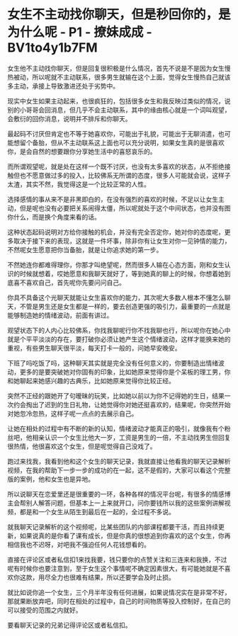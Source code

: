 # 女生不主动找你聊天，但是秒回你的，是为什么呢 - P1 - 撩妹成成 - BV1to4y1b7FM

女生他不主动找你聊天，但是回复很积极是什么情况，首先不说是不是因为女生慢热被动，所以呢就不主动联系，很多男生就输在这个上面，觉得女生慢热自己就该多主动，承接上导致激进还处于劣势中。

现实中女生如果主动起来，也很疯狂的，包括很多女生和我反映过类似的情况，说别的小哥哥会回消息，但几乎不会主动联系，其中的缘由核心就是一个词叫观望，会敷衍的回你消息，说明并不排斥和你聊天。

最起码不讨厌但肯定也不等于她喜欢你，可能出于礼貌，可能出于无聊消遣，也可能想留个备胎，但从不主动联系这上面也可以充分说明，如果女生真的是很喜欢你，是会自然的想要跟你分享她生活中的喜怒哀乐的。

而所谓观望呢，就是处在这样一个既不讨厌，也没有太多喜欢的状态，从不拒绝接触但也不愿意做过多的投入，比较佛系无所谓的态度，很多人可能就会说，这样子太渣，其实不然，我觉得这是一个比较正常的人性。

选择感情的事从来不是非黑即白的，在没有强烈的喜欢的时候，不足以让女生主动，但是呢也没有必要把关系闹得太僵，所以呢就处于这个中间状态，也并没有图你什么，而是换个角度来看的话。

这种状态起码说明对方给你接触的机会，并没有完全否定你，她对你的态度呢，更多取决于接下来的表现，这就是一件坏事，除非你有让女生对你一见钟情的能力，不然呢女生愿意把你当备胎，就是让你追求她的第一步。

不然她连你都难得理你，你那才叫绝望呢，然而很多人输在心态方面，刚和女生认识的时候就想着，哎她愿意和我聊天就好了，等到她真的聊上的时候，你想着她到底喜不喜欢自己，首先呢你先要问问自己。

你具不具备这个光聊天就能让女生喜欢你的能力，其次呢大多数人根本不懂怎么聊天，不管是男生还是女生都是一样的，要去创造更强的吸引力，最重要的一点就是能够制造她的情绪波动，前面有讲过。

观望状态下的人内心比较佛系，你找我聊呢行你不找我聊也行，所以呢你在她心中就是个平平淡淡的存在，要打破你必须让她产生这个情绪波动，这样才能换来她的重视，有些男生聊天很平淡，每天打卡一般的，问她早安晚安。

下班了吗吃饭了吗，这种聊天其实就是完全没有任何意义的，你要制造出情绪波动，更多的是要突破她对你固有的印象，比如她原来觉得你是个呆板的理工男，你和她聊起来她感兴趣的古典乐，比如她原来觉得你比较正经。

突然不正经的跟她开了句暧昧的玩笑，比如她以前以为你不记得她的生日，结果一次约会掏出了迟到的生日礼物，让她觉得你对她还挺喜欢的，结果呢，你突然开始对她忽冷忽热，这样子呢一点点的去展示自己。

让她在相处的过程中有不断的新的认知，情绪波动才能真正的吸引，就像我有个粉丝吧，他相亲认识一个女生比他大一岁，工资是男生的一倍，不主动找男生但回复很热情，他很喜欢这个女生，但是呢觉得自己没戏了。

跑过来找我，我看到他和这个女生的聊天记录，我就直接让他看我的聊天记录解析视频，在我的帮助下一步一步的成功的在一起，这不是假的，大家可以看这个完整版的案例，他和女生也是异地。

所以说聊天在恋爱里还是很重要的一环，各种各样的情况平台呢，有很多的情感博主会帮别人解答问题，但基本上一上来就开口，问你要钱所以我的这些案例讲解视频，都是和一个女生从陌生到最后在一起的，全过程不多说。

就我聊天记录解析的这个视频呢，比某些团队的内部课程都要干活，而且持续更新，如果说真的是你看了课有成长，但是你真的很想追到你喜欢的这个女生，你再相信我也不迟呀，对吧我不强迫任何人花钱想看的。

直接在评论区或者私信扣1来找我要，钱只要你的点赞关注和三连来和我换，不过呢有时候你也要注意到，至于女生这个事情呢不确定因素很大，有可能她就是不喜欢你这款，用尽全力也很难有结果，所以还要学会及时止损。

就比如说你追一个女生，三个月半年没有任何进展，如果说情况实在是非常不好，那就果断放弃吧，同时在相处的过程中，自己的时间物质等投入控制好，在自己的可以接受的范围之内就好。

要看聊天记录的兄弟记得评论区或者私信扣。